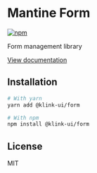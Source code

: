 # Mantine Form

[![npm](https://img.shields.io/npm/dm/@klink-ui/form)](https://www.npmjs.com/package/@klink-ui/form)

Form management library

[View documentation](https://klink-ui.dev/)

## Installation

```bash
# With yarn
yarn add @klink-ui/form

# With npm
npm install @klink-ui/form
```

## License

MIT
